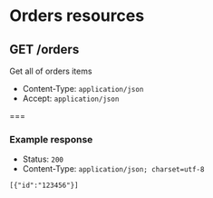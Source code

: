 # Orders resources

## GET /orders

Get all of orders items
* Content-Type: `application/json`
* Accept: `application/json`

===

### Example response

* Status: `200`
* Content-Type: `application/json; charset=utf-8`

```
[{"id":"123456"}]
```
